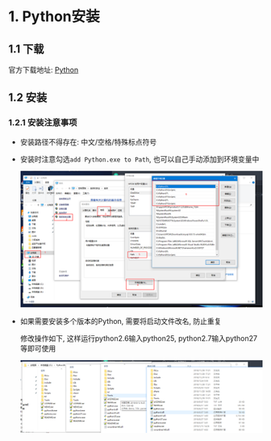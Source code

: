 # 1. Python安装

## 1.1 下载

官方下载地址: [Python](https://www.python.org/downloads/windows/)

## 1.2 安装

### 1.2.1 安装注意事项

* 安装路径不得存在: 中文/空格/特殊标点符号

* 安装时注意勾选`add Python.exe to Path`, 也可以自己手动添加到环境变量中

  ![image-20200722000837074](image/02-windows%E5%AE%89%E8%A3%85/image-20200722000837074.png)
  
* 如果需要安装多个版本的Python, 需要将启动文件改名, 防止重复

  修改操作如下, 这样运行python2.6输入python25, python2.7输入python27等即可使用

  ![img](image/02-windows%E5%AE%89%E8%A3%85/436211bf-ee51-4f74-b44d-736f95a4f4af.png)